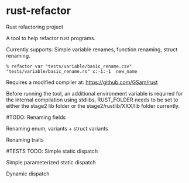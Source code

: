 # rust-refactor
Rust refactoring project

A tool to help refactor rust programs.

Currently supports:
Simple variable renames, function renaming, struct renaming.

```
% refactor var "tests/variable/basic_rename.csv" "tests/variable/basic_rename.rs" x:-1:-1  new_name
```

Requires a modified compiler at:
https://github.com/GSam/rust

Before running the tool, an additional environment variable is required for the internal compilation using stdlibs, RUST_FOLDER needs to be set to either the stage2 lib folder or the stage2/rustlib/XXX/lib folder currently.

#TODO:
Renaming fields

Renaming enum, variants + struct variants

Renaming traits

#TESTS TODO:
Simple static dispatch

Simple parameterized static dispatch

Dynamic dispatch
